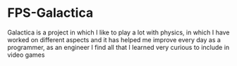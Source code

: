 # FPS-Galactica
 Galactica is a project in which I like to play a lot with physics, in which I have worked on different aspects and it has helped me improve every day as a programmer, as an engineer I find all that I learned very curious to include in video games
